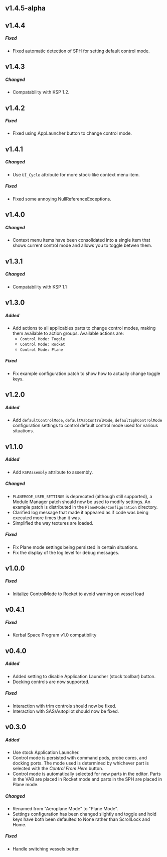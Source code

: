 ## v1.4.5-alpha

## v1.4.4
##### Fixed
- Fixed automatic detection of SPH for setting default control mode.

## v1.4.3
##### Changed
- Compatability with KSP 1.2.

## v1.4.2
##### Fixed
- Fixed using AppLauncher button to change control mode.

## v1.4.1
##### Changed
- Use `UI_Cycle` attribute for more stock-like context menu item.

##### Fixed
- Fixed some annoying NullReferenceExceptions.

## v1.4.0
##### Changed
- Context menu items have been consolidated into a single item that shows current control mode and allows you to toggle
  betwen them.

## v1.3.1
##### Changed
- Compatability with KSP 1.1

## v1.3.0
##### Added
- Add actions to all applicables parts to change control modes, making them available to action groups. Available actions are:
  - `Control Mode: Toggle`
  - `Control Mode: Rocket`
  - `Control Mode: Plane`

##### Fixed
- Fix example configuration patch to show how to actually change toggle keys.

## v1.2.0
##### Added
- Add `defaultControlMode`, `defaultVabControlMode`, `defaultSphControlMode` configuration settings to control default
  control mode used for various situations.

## v1.1.0
##### Added
- Add `KSPAssembly` attribute to assembly.

##### Changed
- `PLANEMODE_USER_SETTINGS` is deprecated (although still supported), a Module Manager patch should now be used to
  modify settings.  An example patch is distributed in the `PlaneMode/Configuration` directory.
- Clarified log message that made it appeared as if code was being executed more times than it was.
- Simplified the way textures are loaded.

##### Fixed
- Fix Plane mode settings being persisted in certain situations.
- Fix the display of the log level for debug messages.

## v1.0.0
##### Fixed
- Initalize ControlMode to Rocket to avoid warning on vessel load

## v0.4.1
##### Fixed
- Kerbal Space Program v1.0 compatibility

## v0.4.0
##### Added
- Added setting to disable Application Launcher (stock toolbar) button.
- Docking controls are now supported.

##### Fixed
- Interaction with trim controls should now be fixed.
- Interaction with SAS/Autopilot should now be fixed.

## v0.3.0
##### Added
- Use stock Application Launcher.
- Control mode is persisted with command pods, probe cores, and docking ports. The mode used is determined by whichever
  part is selected with the *Control From Here* button.
- Control mode is automatically selected for new parts in the editor. Parts in the VAB are placed in Rocket mode and
  parts in the SPH are placed in Plane mode.

##### Changed
- Renamed from "Aeroplane Mode" to "Plane Mode".
- Settings configuration has been changed slightly and toggle and hold keys have both been defaulted to None rather
  than ScrollLock and Home.

##### Fixed
- Handle switching vessels better.
